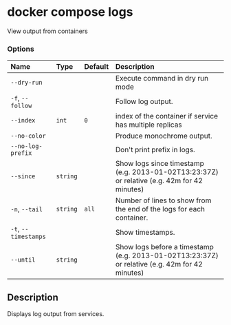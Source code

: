 # docker compose logs

<!---MARKER_GEN_START-->
View output from containers

### Options

| Name                 | Type     | Default | Description                                                                                    |
|:---------------------|:---------|:--------|:-----------------------------------------------------------------------------------------------|
| `--dry-run`          |          |         | Execute command in dry run mode                                                                |
| `-f`, `--follow`     |          |         | Follow log output.                                                                             |
| `--index`            | `int`    | `0`     | index of the container if service has multiple replicas                                        |
| `--no-color`         |          |         | Produce monochrome output.                                                                     |
| `--no-log-prefix`    |          |         | Don't print prefix in logs.                                                                    |
| `--since`            | `string` |         | Show logs since timestamp (e.g. 2013-01-02T13:23:37Z) or relative (e.g. 42m for 42 minutes)    |
| `-n`, `--tail`       | `string` | `all`   | Number of lines to show from the end of the logs for each container.                           |
| `-t`, `--timestamps` |          |         | Show timestamps.                                                                               |
| `--until`            | `string` |         | Show logs before a timestamp (e.g. 2013-01-02T13:23:37Z) or relative (e.g. 42m for 42 minutes) |


<!---MARKER_GEN_END-->

## Description

Displays log output from services.